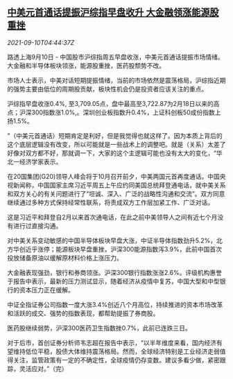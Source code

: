 <!--1631250062000-->
[中美元首通话提振沪综指早盘收升 大金融领涨能源股重挫](https://cn.reuters.com/article/china-stock-market-morning-close-0910-idCNKBS2G60B9)
------

<div><i>2021-09-10T04:44:37Z</i></div><p>路透上海9月10日 - 中国股市沪综指周五早盘收涨，中美元首通话提振市场情绪。大金融和半导体板块领涨，能源股重挫，医药股颓势不改。</p><p>市场人士表示，中美对话短期提振情绪，当前的市场依然是震荡格局，沪综指近期的强势主要由低位的周期股贡献，板块性机会仍是投资者应该关注的重点。</p><p>沪综指早盘收涨0.4%, 至3,709.05点，盘中最高至3,722.87为2月18日以来的高点；沪深300指数涨1.0%,。深圳创业板指数升0.4%，上证科创板50成份指数上扬1.5%。</p><p>”（中美元首通话）短期肯定是利好，但是我觉得也就这样了。因为本质上背后的这个底层逻辑没有改变，所以可能就是一些战术上的调整吧。就是（关系）太差了好像对双方都不好，那就调一下，大家的这个主逻辑可能也没有太大的变化，“华北一经济学家表示。</p><p>在20国集团(G20)领导人峰会将于10月召开前夕，中美两国元首再度通话。中国央视新闻称，中国国家主席习近平周五上午应约同美国总统拜登通电话，就中美关系和双方关心的有关问题进行了“坦诚、深入、广泛的战略性沟通和交流”。双方同意继续通过多种方式保持经常性联系，将责成双方工作层加紧工作、广泛对话。</p><p>这是习近平和拜登自2月以来首次通电话，在此之前中美领导人之间有近七个月没有进行过直接沟通。</p><p>对中美关系变动敏感的中国半导体板块早盘大涨，中证半导体指数劲升5.2%，北方华创近乎涨停；能源板块早盘重挫，沪深300能源指数泻3.9%，此前中国首次投放储备原油以缓解原材料价格上涨压力。</p><p>大金融表现强劲，银行和券商领涨。沪深300银行指数涨涨2.6%。评级机构惠誉于报告中表示，最新的压力测试显示，随着经济从疫情中复苏，中国大型和中型银行的资本压力正在缓解。</p><p>中证全指证券公司指数一度大涨3.4%创近八个月高位，持续推进的资本市场改革和活跃的成交、强势的指数表现，都帮助提振了券商股。</p><p>医药股继续弱势，沪深300医药卫生指数挫0.7%，此前已连跌三日。</p><p>对于后市，首创证券分析师韦志超在报告中表示，“以半年维度来看，国内经济有望维持低位平稳，股债大体维持震荡格局。然而，全球经济特别是工业经济走弱值得关注，监管政策有一定的不确定性，全球疫情仍存变数。建议多看少做，紧密跟踪，灵活应对。”（完）</p>
